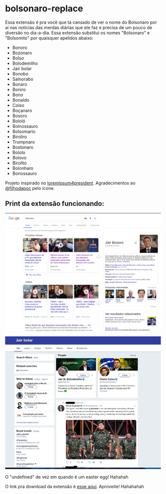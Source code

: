 # bolsonaro-replace

Essa extensão é pra você que tá cansado de ver o nome do Bolsonaro por aí nas notícias das merdas diárias que ele faz e precisa de um pouco de diversão no dia-a-dia. Essa extensão substitui os nomes "Bolsonaro" e "Bolsomito" por quaisquer apelidos abaixo:

- Bonoro
- Bozonaro
- Bolso
- Bolodemilho
- Jair bolar
- Bonobo
- Salnorabo
- Bonaro
- Boniro
- Bono
- Bonaldo
- Coiso
- Boçanaro
- Bosoro
- Bololó
- Bolnossauro
- Bolsomario
- Biroliro
- Trumpnaro
- Bostonaro
- Bololo
- Bolovo
- Birolito
- Bolonharo
- Bonossauro

Projeto inspirado no [loremipsum4president](https://github.com/pauladiniz/loremipsum4president). Agradecimentos ao [@filhodapoc](https://twitter.com/filhodapoc) pelo ícone.

Print da extensão funcionando:
---

![Screenshot](screenshot.png)

![Screenshot](screenshot2.jpeg)

O "undefined" de vez em quando é um easter egg! Hahahah

O link pra download da extensão é [esse aqui](https://chrome.google.com/webstore/detail/bolsonaro-replace/bhemijfniajoielladlkopmjcelomkid). Aproveite! Hahahahah